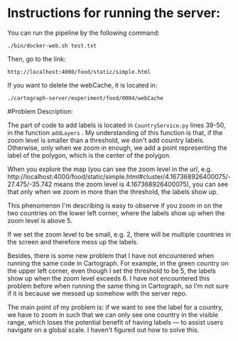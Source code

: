 # Instructions for running the server:

You can run the pipeline by the following command:

```
./bin/docker-web.sh test.txt
```

Then, go to the link:

```
http://localhost:4000/food/static/simple.html
```

If you want to delete the webCache, it is located in:

```
./cartograph-server/experiment/food/0004/webCache
```

#Problem Description:

The part of code to add labels is located in ```CountryService.py``` lines 39-50, in the function ```addLayers``` . My understanding of this 
function is that, if the zoom level is smaller than a threshold, we don't add country labels. Otherwise, only when we zoom in enough, 
we add a point representing the label of the polygon, which is the center of the polygon. 

When you explore the map (you can see the zoom level in the url, e.g. http://localhost:4000/food/static/simple.html#cluster/4.167368926400075/-27.475/-35.742 means the zoom level is 4.167368926400075), you can see that only when we zoom in more than the threshold,
the labels show up. 

This phenomenon I'm describing is easy to observe if you zoom in on the two countries on the lower
left corner, where the labels show up when the zoom level is above 5. 

If we set the zoom level to be small, e.g. 2, there will be multiple countries in the screen and 
therefore mess up the labels. 

Besides, there is some new problem that I have not encountered when running the same code
 in Cartograph. For example, in the green country on the upper left corner, even though I 
set the threshold to be 5, the labels show up when the zoom level exceeds 6. I have not encountered 
this problem before when running the same thing in Cartograph, so I'm not sure if it is because we messed up 
somehow with the server repo. 

The main point of my problem is: if we want to see the label for a country, 
we have to zoom in such that we can only see one country in the visible range, 
which loses the potential benefit of having labels — to assist users navigate 
on a global scale. I haven't figured out how to solve this. 